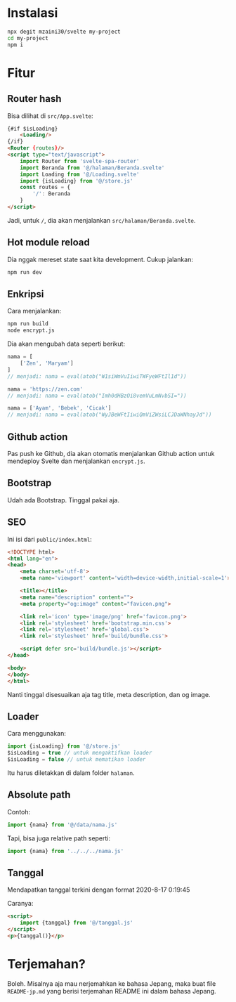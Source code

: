 # Instalasi

```bash
npx degit mzaini30/svelte my-project
cd my-project
npm i
```

# Fitur

## Router hash

Bisa dilihat di `src/App.svelte`:

```html
{#if $isLoading}
	<Loading/>
{/if}
<Router {routes}/>
<script type="text/javascript">
	import Router from 'svelte-spa-router'
	import Beranda from '@/halaman/Beranda.svelte'
	import Loading from '@/Loading.svelte'
	import {isLoading} from '@/store.js'
	const routes = {
		'/': Beranda
	}
</script>
```

Jadi, untuk `/`, dia akan menjalankan `src/halaman/Beranda.svelte`.

## Hot module reload

Dia nggak mereset state saat kita development. Cukup jalankan:

```bash
npm run dev
```

## Enkripsi

Cara menjalankan:

```bash
npm run build
node encrypt.js
```

Dia akan mengubah data seperti berikut:

```javascript
nama = [
	['Zen', 'Maryam']
]
// menjadi: nama = eval(atob("W1siWmVuIiwiTWFyeWFtIl1d"))

nama = 'https://zen.com'
// menjadi: nama = eval(atob("Imh0dHBzOi8vemVuLmNvbSI="))

nama = ['Ayam', 'Bebek', 'Cicak']
// menjadi: nama = eval(atob("WyJBeWFtIiwiQmViZWsiLCJDaWNhayJd"))
```

## Github action

Pas push ke Github, dia akan otomatis menjalankan Github action untuk mendeploy Svelte dan menjalankan `encrypt.js`.

## Bootstrap

Udah ada Bootstrap. Tinggal pakai aja.

## SEO

Ini isi dari `public/index.html`:

```html
<!DOCTYPE html>
<html lang="en">
<head>
	<meta charset='utf-8'>
	<meta name='viewport' content='width=device-width,initial-scale=1'>

	<title></title>
	<meta name="description" content="">
	<meta property="og:image" content="favicon.png">

	<link rel='icon' type='image/png' href='favicon.png'>
	<link rel='stylesheet' href='bootstrap.min.css'>
	<link rel='stylesheet' href='global.css'>
	<link rel='stylesheet' href='build/bundle.css'>

	<script defer src='build/bundle.js'></script>
</head>

<body>
</body>
</html>
```

Nanti tinggal disesuaikan aja tag title, meta description, dan og image.

## Loader

Cara menggunakan:

```javascript
import {isLoading} from '@/store.js'
$isLoading = true // untuk mengaktifkan loader
$isLoading = false // untuk mematikan loader
```

Itu harus diletakkan di dalam folder `halaman`.

## Absolute path

Contoh:

```javascript
import {nama} from '@/data/nama.js'
```

Tapi, bisa juga relative path seperti:

```javascript
import {nama} from '../../../nama.js'
```

## Tanggal

Mendapatkan tanggal terkini dengan format 2020-8-17 0:19:45

Caranya:

```html
<script>
	import {tanggal} from '@/tanggal.js'
</script>
<p>{tanggal()}</p>
```

# Terjemahan?

Boleh. Misalnya aja mau nerjemahkan ke bahasa Jepang, maka buat file `README-jp.md` yang berisi terjemahan README ini dalam bahasa Jepang.
